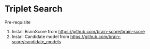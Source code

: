 # Triplet Search
 
Pre-requisite
1. Install BrainScore from https://github.com/brain-score/brain-score
2. Install Candidate model from https://github.com/brain-score/candidate_models

